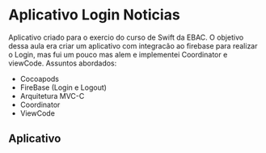 <h1>Aplicativo Login Noticias</h1>
Aplicativo criado para o exercio do curso de Swift da EBAC.
O objetivo dessa aula era criar um aplicativo com integracão ao firebase para realizar o Login, mas fui um pouco mas alem e implementei Coordinator e viewCode. 
Assuntos abordados:

* Cocoapods
* FireBase (Login e Logout)
* Arquitetura MVC-C
* Coordinator
* ViewCode



<h2>Aplicativo</h2>
